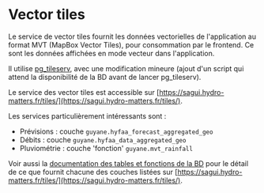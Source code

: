# Vector tiles
Le service de vector tiles fournit les données vectorielles de l'application au format MVT (MapBox Vector Tiles), pour consommation par le frontend. Ce sont les données affichées en mode vecteur dans l'application.

Il utilise [pg_tileserv](https://github.com/CrunchyData/pg_tileserv), avec une modification mineure (ajout d'un script qui attend la disponibilité de la BD avant de lancer pg_tileserv). 

Le service des vector tiles est accessible sur [https://sagui.hydro-matters.fr/tiles/](https://sagui.hydro-matters.fr/tiles/).

Les services particulièrement intéressants sont : 
- Prévisions : couche `guyane.hyfaa_forecast_aggregated_geo`
- Débits : couche `guyane.hyfaa_data_aggregated_geo`
- Pluviométrie : couche 'fonction' `guyane.mvt_rainfall`

Voir aussi la [documentation des tables et fonctions de la BD](db.md) pour le détail de ce que fournit chacune des couches listées sur [https://sagui.hydro-matters.fr/tiles/](https://sagui.hydro-matters.fr/tiles/).